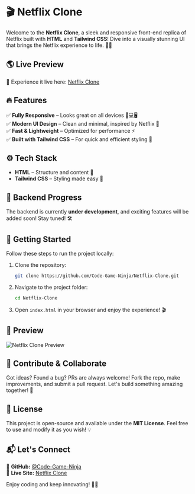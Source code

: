 # 🎬 Netflix Clone

Welcome to the **Netflix Clone**, a sleek and responsive front-end replica of Netflix built with **HTML** and **Tailwind CSS**! Dive into a visually stunning UI that brings the Netflix experience to life. 🍿✨

## 🌎 Live Preview
🚀 Experience it live here: [Netflix Clone](https://beginnersite.netlify.app/)

## 🔥 Features
✅ **Fully Responsive** – Looks great on all devices 📱💻🖥️  
✅ **Modern UI Design** – Clean and minimal, inspired by Netflix 🎨  
✅ **Fast & Lightweight** – Optimized for performance ⚡  
✅ **Built with Tailwind CSS** – For quick and efficient styling 🎯  

## ⚙️ Tech Stack
- **HTML** – Structure and content 📜
- **Tailwind CSS** – Styling made easy 🎨

## 🔧 Backend Progress
The backend is currently **under development**, and exciting features will be added soon! Stay tuned! 🛠️

## 🚀 Getting Started
Follow these steps to run the project locally:

1. Clone the repository:
   ```bash
   git clone https://github.com/Code-Game-Ninja/Netflix-Clone.git
   ```
2. Navigate to the project folder:
   ```bash
   cd Netflix-Clone
   ```
3. Open `index.html` in your browser and enjoy the experience! 🎬

## 📸 Preview
![Netflix Clone Preview]([https://via.placeholder.com/1200x600?text=Netflix+Clone+Preview](https://paste.pics/3bafa61c2aa4ed7f8f089cae1811e841))

## 🤝 Contribute & Collaborate
Got ideas? Found a bug? PRs are always welcome! Fork the repo, make improvements, and submit a pull request. Let's build something amazing together! 🚀

## 📜 License
This project is open-source and available under the **MIT License**. Feel free to use and modify it as you wish! 💡

## 📬 Let's Connect
📌 **GitHub:** [@Code-Game-Ninja](https://github.com/Code-Game-Ninja)  
📌 **Live Site:** [Netflix Clone](https://beginnersite.netlify.app/)  

Enjoy coding and keep innovating! 🚀🔥

